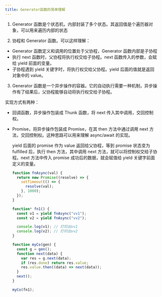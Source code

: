 ```yaml
---
title: Generator函数的简单理解
---
```


1. Generator 函数是个状态机，内部封装了多个状态。其返回值是个遍历器对象，可以用来遍历内部的状态

2. 协程和 Generator 函数。可以这样理解：

- Generator 函数定义和调用的位置处于父协程，Generator 函数内部是子协程
- 执行 next 函数时，父协程将执行权交给子协程。next 函数传入的参数，会赋给 yield 前面的变量。
- 子协程遇到 yield 关键字时，将执行权交给父协程。yield 后面的值就是返回对象中的 value。

3. Generator 函数是一个异步操作的容器。它的自动执行需要一种机制，异步操作有了结果后，父协程能够自动将执行权交给子协程。

实现方式有两种：

- 回调函数，异步操作包装成 Thunk 函数，将 next 传入其中调用，交回控制权。
- Promise，将异步操作包装成 Promise，在其 then 方法中通过调用 next 方法，交回控制权。这种思路可以用来理解 async/await 的实现。

  yield 后面的 promise 作为 value 返回给父协程，等到 promise 状态变为 fulfilled 后，执行 then 方法，其中调用 next 方法，就可以将控制权交给子协程。next 方法中传入 promise 成功后的数据，就会赋值给 yield 关键字前面定义的变量。

  ```js
  function fnAsync(val) {
    return new Promise((resolve) => {
      setTimeout(() => {
        resolve(val);
      }, 1000);
    });
  }

  function* fn1() {
    const v1 = yield fnAsync("vv1");
    const v2 = yield fnAsync("vv2");

    console.log(v1); // 打印出vv1
    console.log(v2); // 打印出vv2
  }

  function myCo(gen) {
    const g = gen();
    function next(data) {
      var res = g.next(data);
      if (res.done) return res.value;
      res.value.then((data) => next(data));
    }
    next();
  }

  myCo(fn1);
  ```
